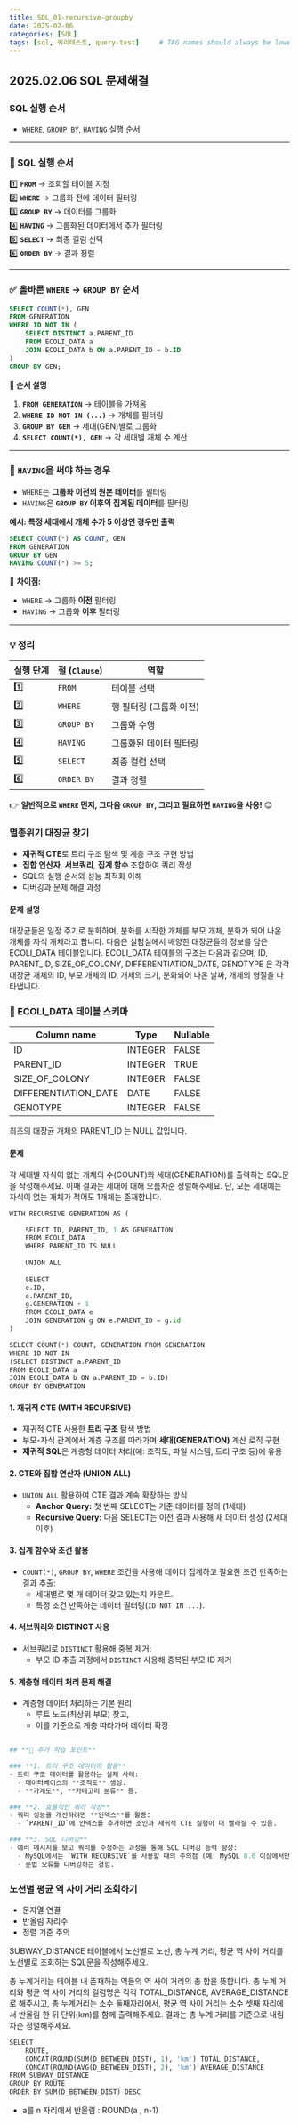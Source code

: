 ```yaml
---
title: SQL_01-recursive-groupby
date: 2025-02-06
categories: [SQL]
tags: [sql, 쿼리테스트, query-test]     # TAG names should always be lowercase
---
```


## 2025.02.06 SQL 문제해결

### SQL 실행 순서
- `WHERE`, `GROUP BY`, `HAVING` 실행 순서

---

### **📌 SQL 실행 순서**
1️⃣ **`FROM`** → 조회할 테이블 지정  
2️⃣ **`WHERE`** → 그룹화 전에 데이터 필터링  
3️⃣ **`GROUP BY`** → 데이터를 그룹화  
4️⃣ **`HAVING`** → 그룹화된 데이터에서 추가 필터링  
5️⃣ **`SELECT`** → 최종 컬럼 선택  
6️⃣ **`ORDER BY`** → 결과 정렬  

---

### **✅ 올바른 `WHERE` → `GROUP BY` 순서**
```sql
SELECT COUNT(*), GEN 
FROM GENERATION
WHERE ID NOT IN (
    SELECT DISTINCT a.PARENT_ID
    FROM ECOLI_DATA a
    JOIN ECOLI_DATA b ON a.PARENT_ID = b.ID
)
GROUP BY GEN;
```
**📌 순서 설명**
1. **`FROM GENERATION`** → 테이블을 가져옴  
2. **`WHERE ID NOT IN (...)`** → 개체를 필터링  
3. **`GROUP BY GEN`** → 세대(GEN)별로 그룹화  
4. **`SELECT COUNT(*), GEN`** → 각 세대별 개체 수 계산  

---

### **🚨 `HAVING`을 써야 하는 경우**
- `WHERE`는 **그룹화 이전의 원본 데이터**를 필터링  
- `HAVING`은 **`GROUP BY` 이후의 집계된 데이터**를 필터링  

**예시: 특정 세대에서 개체 수가 5 이상인 경우만 출력**
```sql
SELECT COUNT(*) AS COUNT, GEN 
FROM GENERATION
GROUP BY GEN
HAVING COUNT(*) >= 5;
```

📌 **차이점:**  
- `WHERE` → 그룹화 **이전** 필터링  
- `HAVING` → 그룹화 **이후** 필터링  

---

### **💡 정리**

| 실행 단계 | 절 (`Clause`) | 역할                     |
|-----------|---------------|--------------------------|
| 1️⃣        | `FROM`        | 테이블 선택              |
| 2️⃣        | `WHERE`       | 행 필터링 (그룹화 이전)  |
| 3️⃣        | `GROUP BY`    | 그룹화 수행              |
| 4️⃣        | `HAVING`      | 그룹화된 데이터 필터링   |
| 5️⃣        | `SELECT`      | 최종 컬럼 선택           |
| 6️⃣        | `ORDER BY`    | 결과 정렬               |

👉 **일반적으로 `WHERE` 먼저, 그다음 `GROUP BY`, 그리고 필요하면 `HAVING`을 사용!** 😊

### 멸종위기 대장균 찾기
- **재귀적 CTE**로 트리 구조 탐색 및 계층 구조 구현 방법
- **집합 연산자**, **서브쿼리**, **집계 함수** 조합하여 쿼리 작성
- SQL의 실행 순서와 성능 최적화 이해
- 디버깅과 문제 해결 과정


#### 문제 설명
대장균들은 일정 주기로 분화하며, 분화를 시작한 개체를 부모 개체, 분화가 되어 나온 개체를 자식 개체라고 합니다.
다음은 실험실에서 배양한 대장균들의 정보를 담은 ECOLI_DATA 테이블입니다. ECOLI_DATA 테이블의 구조는 다음과 같으며, ID, PARENT_ID, SIZE_OF_COLONY, DIFFERENTIATION_DATE, GENOTYPE 은 각각 대장균 개체의 ID, 부모 개체의 ID, 개체의 크기, 분화되어 나온 날짜, 개체의 형질을 나타냅니다.

### 🦠 ECOLI_DATA 테이블 스키마

| Column name         | Type    | Nullable |
|---------------------|---------|----------|
| ID                  | INTEGER | FALSE    |
| PARENT_ID           | INTEGER | TRUE     |
| SIZE_OF_COLONY      | INTEGER | FALSE    |
| DIFFERENTIATION_DATE| DATE    | FALSE    |
| GENOTYPE            | INTEGER | FALSE    |

최초의 대장균 개체의 PARENT_ID 는 NULL 값입니다.

#### 문제
각 세대별 자식이 없는 개체의 수(COUNT)와 세대(GENERATION)를 출력하는 SQL문을 작성해주세요. 이때 결과는 세대에 대해 오름차순 정렬해주세요. 단, 모든 세대에는 자식이 없는 개체가 적어도 1개체는 존재합니다.


```python
WITH RECURSIVE GENERATION AS (

    SELECT ID, PARENT_ID, 1 AS GENERATION
    FROM ECOLI_DATA
    WHERE PARENT_ID IS NULL
    
    UNION ALL
    
    SELECT 
    e.ID, 
    e.PARENT_ID,
    g.GENERATION + 1
    FROM ECOLI_DATA e
    JOIN GENERATION g ON e.PARENT_ID = g.id
)

SELECT COUNT(*) COUNT, GENERATION FROM GENERATION
WHERE ID NOT IN
(SELECT DISTINCT a.PARENT_ID
FROM ECOLI_DATA a
JOIN ECOLI_DATA b ON a.PARENT_ID = b.ID)
GROUP BY GENERATION
```

#### **1. 재귀적 CTE (WITH RECURSIVE)**
- 재귀적 CTE 사용한 **트리 구조** 탐색 방법
- 부모-자식 관계에서 계층 구조를 따라가며 **세대(GENERATION)** 계산 로직 구현
- **재귀적 SQL**은 계층형 데이터 처리(예: 조직도, 파일 시스템, 트리 구조 등)에 유용

#### **2. CTE와 집합 연산자 (UNION ALL)**
- `UNION ALL` 활용하여 CTE 결과 계속 확장하는 방식
  - **Anchor Query:** 첫 번째 SELECT는 기준 데이터를 정의 (1세대)
  - **Recursive Query:** 다음 SELECT는 이전 결과 사용해 새 데이터 생성 (2세대 이후)

#### **3. 집계 함수와 조건 활용**
- `COUNT(*)`, `GROUP BY`, `WHERE` 조건을 사용해 데이터 집계하고 필요한 조건 만족하는 결과 추출:
  - 세대별로 몇 개 데이터 갖고 있는지 카운트.
  - 특정 조건 만족하는 데이터 필터링(`ID NOT IN ...`).

#### **4. 서브쿼리와 DISTINCT 사용**
- 서브쿼리로 `DISTINCT` 활용해 중복 제거:
  - 부모 ID 추출 과정에서 `DISTINCT` 사용해 중복된 부모 ID 제거

#### **5. 계층형 데이터 처리 문제 해결**
- 계층형 데이터 처리하는 기본 원리
  - 루트 노드(최상위 부모) 찾고,
  - 이를 기준으로 계층 따라가며 데이터 확장


```python

## **🚀 추가 학습 포인트**

### **1. 트리 구조 데이터의 활용**
- 트리 구조 데이터를 활용하는 실제 사례:
  - 데이터베이스의 **조직도** 생성.
  - **가계도**, **카테고리 분류** 등.

### **2. 효율적인 쿼리 작성**
- 쿼리 성능을 개선하려면 **인덱스**를 활용:
  - `PARENT_ID`에 인덱스를 추가하면 조인과 재귀적 CTE 실행이 더 빨라질 수 있음.

### **3. SQL 디버깅**
- 에러 메시지를 보고 쿼리를 수정하는 과정을 통해 SQL 디버깅 능력 향상:
  - MySQL에서는 `WITH RECURSIVE`를 사용할 때의 주의점 (예: MySQL 8.0 이상에서만 지원).
  - 문법 오류를 디버깅하는 경험.
```

### 노션별 평균 역 사이 거리 조회하기
- 문자열 연결
- 반올림 자리수
- 정렬 기준 주의

SUBWAY_DISTANCE 테이블에서 노선별로 노선, 총 누계 거리, 평균 역 사이 거리를 노선별로 조회하는 SQL문을 작성해주세요.

총 누계거리는 테이블 내 존재하는 역들의 역 사이 거리의 총 합을 뜻합니다. 총 누계 거리와 평균 역 사이 거리의 컬럼명은 각각 TOTAL_DISTANCE, AVERAGE_DISTANCE로 해주시고, 총 누계거리는 소수 둘째자리에서, 평균 역 사이 거리는 소수 셋째 자리에서 반올림 한 뒤 단위(km)를 함께 출력해주세요.
결과는 총 누계 거리를 기준으로 내림차순 정렬해주세요.


```python
SELECT 
    ROUTE,
    CONCAT(ROUND(SUM(D_BETWEEN_DIST), 1), 'km') TOTAL_DISTANCE,
    CONCAT(ROUND(AVG(D_BETWEEN_DIST), 2), 'km') AVERAGE_DISTANCE
FROM SUBWAY_DISTANCE
GROUP BY ROUTE
ORDER BY SUM(D_BETWEEN_DIST) DESC
```

- a를 n 자리에서 반올림 : ROUND(a , n-1)


```python

```

